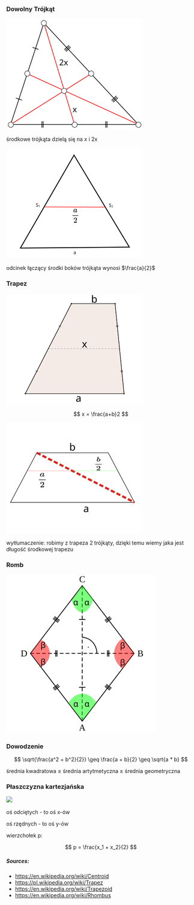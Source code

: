 ### Dowolny Trójkąt

![](Triangle.Centroid.svg)

środkowe trójkąta dzielą się na x i 2x

![](triangle.svg)

odcinek łączący środki boków trójkąta wynosi $\frac{a}{2}$


### Trapez

![](Trapez_mittellinie_en_labels.svg)

$$ x = \frac{a+b}2 $$

![](Trapezoid_isosceles.svg)

wytłumaczenie: robimy z trapeza 2 trójkąty, dzięki temu wiemy jaka jest długość środkowej trapezu

### Romb

![](Rhombus.svg)

### Dowodzenie

$$ \sqrt{\frac{a^2 + b^2}{2}} \geq \frac{a + b}{2} \geq \sqrt{a * b} $$


średnia kwadratowa $\geq$ średnia artytmetyczna $\geq$ średnia geometryczna

### Płaszczyzna kartezjańska

![](https://upload.wikimedia.org/wikipedia/commons/f/f8/Polynomialdeg2.svg)

oś odciętych - to oś x-ów

oś rzędnych - to oś y-ów

wierzchołek p:

$$ p = \frac{x_1 + x_2}{2} $$


##### Sources:
- <https://en.wikipedia.org/wiki/Centroid>
- <https://pl.wikipedia.org/wiki/Trapez>
- <https://en.wikipedia.org/wiki/Trapezoid>
- <https://en.wikipedia.org/wiki/Rhombus>



<link rel="stylesheet" href="https://cdn.simplecss.org/simple.min.css">

<link rel="stylesheet" href="https://cdn.jsdelivr.net/npm/katex@0.16.4/dist/katex.min.css" integrity="sha384-vKruj+a13U8yHIkAyGgK1J3ArTLzrFGBbBc0tDp4ad/EyewESeXE/Iv67Aj8gKZ0" crossorigin="anonymous">
<script defer src="https://cdn.jsdelivr.net/npm/katex@0.16.4/dist/katex.min.js" integrity="sha384-PwRUT/YqbnEjkZO0zZxNqcxACrXe+j766U2amXcgMg5457rve2Y7I6ZJSm2A0mS4" crossorigin="anonymous"></script>
<script defer src="https://cdn.jsdelivr.net/npm/katex@0.16.4/dist/contrib/auto-render.min.js" integrity="sha384-+VBxd3r6XgURycqtZ117nYw44OOcIax56Z4dCRWbxyPt0Koah1uHoK0o4+/RRE05" crossorigin="anonymous" onload="renderMathInElement(document.body);"></script>